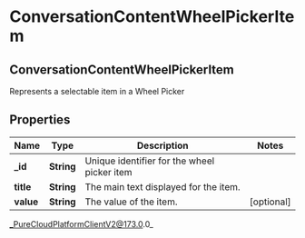 # ConversationContentWheelPickerItem

## ConversationContentWheelPickerItem
Represents a selectable item in a Wheel Picker

## Properties

|Name | Type | Description | Notes|
|------------ | ------------- | ------------- | -------------|
| **_id** | **String** | Unique identifier for the wheel picker item | |
| **title** | **String** | The main text displayed for the item. | |
| **value** | **String** | The value of the item. | [optional] |



_PureCloudPlatformClientV2@173.0.0_
